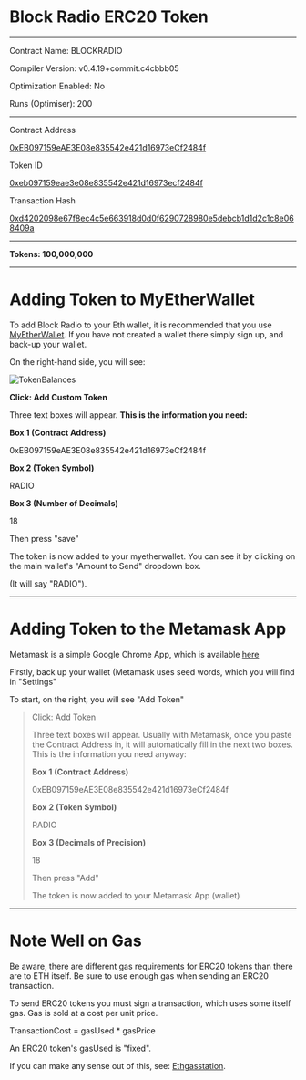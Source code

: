 # Block Radio ERC20 Token

-----

Contract Name: BLOCKRADIO

Compiler Version: v0.4.19+commit.c4cbbb05

Optimization Enabled: No

Runs (Optimiser): 200


-----

Contract Address

[0xEB097159eAE3E08e835542e421d16973eCf2484f](https://etherscan.io/address/0xeb097159eae3e08e835542e421d16973ecf2484f#code)

Token ID

[0xeb097159eae3e08e835542e421d16973ecf2484f](https://etherscan.io/token/0xeb097159eae3e08e835542e421d16973ecf2484f)

Transaction Hash

[0xd4202098e67f8ec4c5e663918d0d0f6290728980e5debcb1d1d2c1c8e068409a](https://etherscan.io/tx/0xd4202098e67f8ec4c5e663918d0d0f6290728980e5debcb1d1d2c1c8e068409a)

-----

**Tokens: 100,000,000**


-----


# Adding Token to MyEtherWallet

To add Block Radio to your Eth wallet, it is recommended that you use [MyEtherWallet](https://myetherwallet.com). If you have not created a wallet there simply sign up, and back-up your wallet.

On the right-hand side, you will see:



![TokenBalances](https://cdn.pbrd.co/images/H7tsK3H.png)




**Click: Add Custom Token**

Three text boxes will appear. **This is the  information you need:**
 
**Box 1 (Contract Address)** 

0xEB097159eAE3E08e835542e421d16973eCf2484f
 
**Box 2 (Token Symbol)** 

RADIO

**Box 3 (Number of Decimals)** 
 
18
 

Then press "save"

The token is now added to your myetherwallet. You can see it by clicking on the main wallet's "Amount to Send" dropdown box. 

(It will say "RADIO").


-----

# Adding Token to the Metamask App

Metamask is a simple Google Chrome App, which is available [here](https://chrome.google.com/webstore/detail/metamask/nkbihfbeogaeaoehlefnkodbefgpgknn)

Firstly, back up your wallet (Metamask uses seed words, which you will find in "Settings"


To start, on the right, you will see "Add Token"


> Click: Add Token
>
>Three text boxes will appear. Usually with Metamask, once you paste the Contract Address in, it will automatically fill in the next two boxes. This is the information you need anyway:
>
> **Box 1 (Contract Address)** 
> 
>  0xEB097159eAE3E08e835542e421d16973eCf2484f
>
> **Box 2 (Token Symbol)**
>
> RADIO
>
> **Box 3 (Decimals of Precision)**
>
> 18
>
> Then press "Add"
>
>  The token is now added to your Metamask App (wallet)


------

# Note Well on Gas



Be aware, there are different gas requirements for ERC20 tokens than there are to ETH itself. Be sure to use enough gas when sending an ERC20 transaction.

To send ERC20 tokens you must sign a transaction, which uses some itself gas. Gas is sold at a cost per unit price.

TransactionCost = gasUsed * gasPrice

An ERC20 token's gasUsed is "fixed".

If you can make any sense out of this, see: [Ethgasstation](https://ethgasstation.info/predictionTable.php). 



